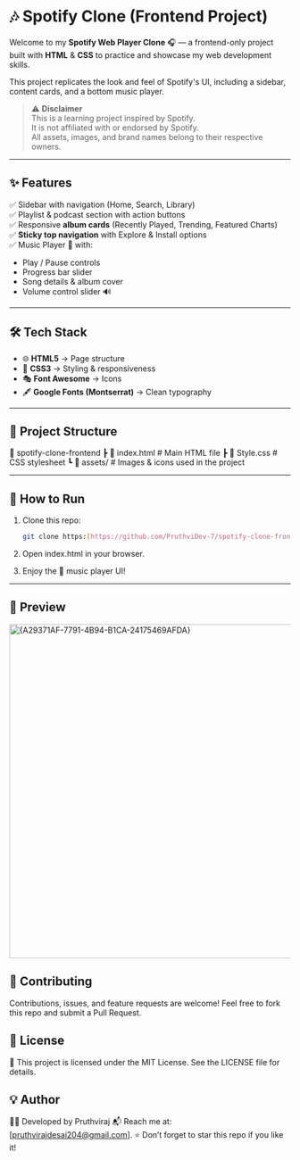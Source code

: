 # 🎶 Spotify Clone (Frontend Project)

Welcome to my **Spotify Web Player Clone** 🎧 — a frontend-only project built with **HTML** & **CSS** to practice and showcase my web development skills.  

This project replicates the look and feel of Spotify's UI, including a sidebar, content cards, and a bottom music player.  

> ⚠️ **Disclaimer**  
> This is a learning project inspired by Spotify.  
> It is not affiliated with or endorsed by Spotify.  
> All assets, images, and brand names belong to their respective owners.  

---

## ✨ Features
✅ Sidebar with navigation (Home, Search, Library)  
✅ Playlist & podcast section with action buttons  
✅ Responsive **album cards** (Recently Played, Trending, Featured Charts)  
✅ **Sticky top navigation** with Explore & Install options  
✅ Music Player 🎵 with:  
   - Play / Pause controls  
   - Progress bar slider  
   - Song details & album cover  
   - Volume control slider 🔊  

---

## 🛠️ Tech Stack
- 🌐 **HTML5** → Page structure  
- 🎨 **CSS3** → Styling & responsiveness  
- 🎭 **Font Awesome** → Icons  
- 🖋️ **Google Fonts (Montserrat)** → Clean typography  

---

## 📂 Project Structure
📁 spotify-clone-frontend
┣ 📜 index.html # Main HTML file
┣ 📜 Style.css # CSS stylesheet
┗ 📂 assets/ # Images & icons used in the project

---

## 🚀 How to Run
1. Clone this repo:
   ```bash
   git clone https:[https://github.com/PruthviDev-7/spotify-clone-frontend.git]
2. Open index.html in your browser.

3. Enjoy the 🎵 music player UI!

---
   
## 📸 Preview
<img width="942" height="599" alt="{A29371AF-7791-4B94-B1CA-24175469AFDA}" src="https://github.com/user-attachments/assets/d625a7ca-a7ab-4660-a704-ae3f4809952d" />

## 🤝 Contributing

Contributions, issues, and feature requests are welcome!
Feel free to fork this repo and submit a Pull Request.
## 📜 License

📝 This project is licensed under the MIT License.
See the LICENSE
 file for details.
## 💡 Author

👨‍💻 Developed by Pruthviraj
📬 Reach me at: [pruthvirajdesai204@gmail.com].
⭐ Don’t forget to star this repo if you like it!
